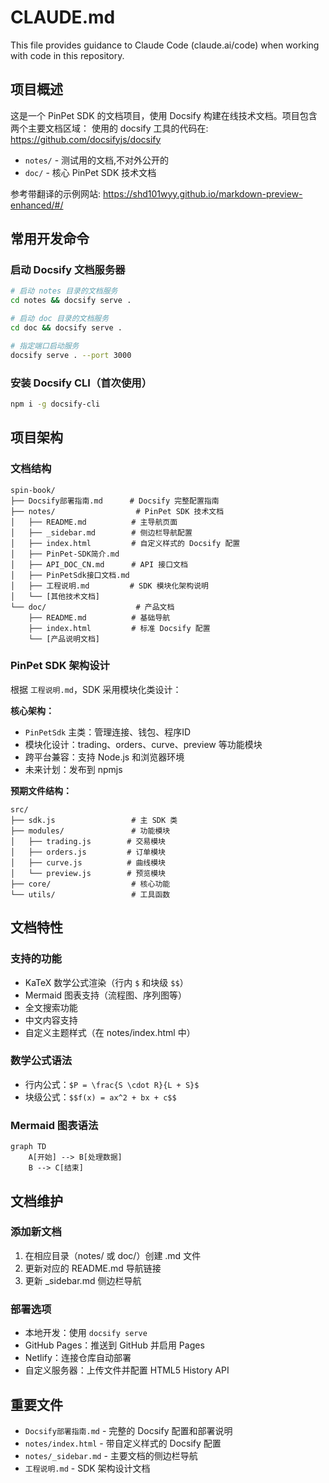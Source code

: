 # CLAUDE.md

This file provides guidance to Claude Code (claude.ai/code) when working with code in this repository.

## 项目概述

这是一个 PinPet SDK 的文档项目，使用 Docsify 构建在线技术文档。项目包含两个主要文档区域：
使用的 docsify 工具的代码在: https://github.com/docsifyjs/docsify


- `notes/` - 测试用的文档,不对外公开的
- `doc/` - 核心 PinPet SDK 技术文档

参考带翻译的示例网站: https://shd101wyy.github.io/markdown-preview-enhanced/#/

## 常用开发命令

### 启动 Docsify 文档服务器

```bash
# 启动 notes 目录的文档服务
cd notes && docsify serve .

# 启动 doc 目录的文档服务  
cd doc && docsify serve .

# 指定端口启动服务
docsify serve . --port 3000
```

### 安装 Docsify CLI（首次使用）

```bash
npm i -g docsify-cli
```

## 项目架构

### 文档结构

```
spin-book/
├── Docsify部署指南.md      # Docsify 完整配置指南
├── notes/                  # PinPet SDK 技术文档
│   ├── README.md          # 主导航页面
│   ├── _sidebar.md        # 侧边栏导航配置
│   ├── index.html         # 自定义样式的 Docsify 配置
│   ├── PinPet-SDK简介.md
│   ├── API_DOC_CN.md      # API 接口文档
│   ├── PinPetSdk接口文档.md
│   ├── 工程说明.md         # SDK 模块化架构说明
│   └── [其他技术文档]
└── doc/                    # 产品文档
    ├── README.md          # 基础导航
    ├── index.html         # 标准 Docsify 配置
    └── [产品说明文档]
```

### PinPet SDK 架构设计

根据 `工程说明.md`，SDK 采用模块化类设计：

**核心架构：**
- `PinPetSdk` 主类：管理连接、钱包、程序ID
- 模块化设计：trading、orders、curve、preview 等功能模块
- 跨平台兼容：支持 Node.js 和浏览器环境
- 未来计划：发布到 npmjs

**预期文件结构：**
```
src/
├── sdk.js                 # 主 SDK 类
├── modules/               # 功能模块
│   ├── trading.js        # 交易模块
│   ├── orders.js         # 订单模块
│   ├── curve.js          # 曲线模块
│   └── preview.js        # 预览模块
├── core/                  # 核心功能
└── utils/                 # 工具函数
```

## 文档特性

### 支持的功能
- KaTeX 数学公式渲染（行内 `$` 和块级 `$$`）
- Mermaid 图表支持（流程图、序列图等）
- 全文搜索功能
- 中文内容支持
- 自定义主题样式（在 notes/index.html 中）

### 数学公式语法
- 行内公式：`$P = \frac{S \cdot R}{L + S}$`
- 块级公式：`$$f(x) = ax^2 + bx + c$$`

### Mermaid 图表语法
```mermaid
graph TD
    A[开始] --> B[处理数据]
    B --> C[结束]
```

## 文档维护

### 添加新文档
1. 在相应目录（notes/ 或 doc/）创建 .md 文件
2. 更新对应的 README.md 导航链接
3. 更新 _sidebar.md 侧边栏导航

### 部署选项
- 本地开发：使用 `docsify serve`
- GitHub Pages：推送到 GitHub 并启用 Pages
- Netlify：连接仓库自动部署
- 自定义服务器：上传文件并配置 HTML5 History API

## 重要文件

- `Docsify部署指南.md` - 完整的 Docsify 配置和部署说明
- `notes/index.html` - 带自定义样式的 Docsify 配置
- `notes/_sidebar.md` - 主要文档的侧边栏导航
- `工程说明.md` - SDK 架构设计文档
